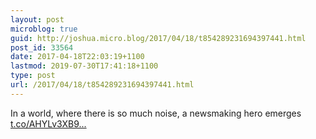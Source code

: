 ```yaml
---
layout: post
microblog: true
guid: http://joshua.micro.blog/2017/04/18/t854289231694397441.html
post_id: 33564
date: 2017-04-18T22:03:19+1100
lastmod: 2019-07-30T17:41:18+1100
type: post
url: /2017/04/18/t854289231694397441.html
---
```

In a world, where there is so much noise, a newsmaking hero emerges [t.co/AHYLv3XB9...](https://t.co/AHYLv3XB9z)
